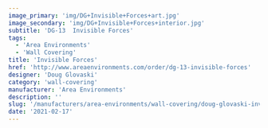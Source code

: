 ```yaml
---
image_primary: 'img/DG+Invisible+Forces+art.jpg'
image_secondary: 'img/DG+Invisible+Forces+interior.jpg'
subtitle: 'DG-13  Invisible Forces'
tags:
  - 'Area Environments'
  - 'Wall Covering'
title: 'Invisible Forces'
href: 'http://www.areaenvironments.com/order/dg-13-invisible-forces'
designer: 'Doug Glovaski'
category: 'wall-covering'
manufacturer: 'Area Environments'
description: ''
slug: '/manufacturers/area-environments/wall-covering/doug-glovaski-invisible-forces'
date: '2021-02-17'
---
```

